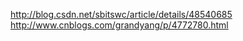 http://blog.csdn.net/sbitswc/article/details/48540685
http://www.cnblogs.com/grandyang/p/4772780.html
